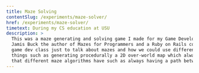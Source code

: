 ```yaml
---
title: Maze Solving
contentSlug: /experiments/maze-solver/
href: /experiments/maze-solver/
timetext: During my CS education at USU
description: >
  This was a maze generating and solving game I made for my Game Development class.
  Jamis Buck the author of Mazes for Programmers and a Ruby on Rails contributor came to my
  game dev class just to talk about mazes and how we could use different algorithms to do
  things such as generating procedurally a 2D over-world map which always has certain properties
  that different maze algorithms have such as always having a path between two points.
---
```

    
